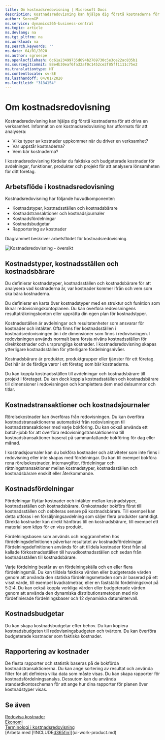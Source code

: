 ```yaml
---
title: Om kostnadsredovisning | Microsoft Docs
description: Kostnadsredovisning kan hjälpa dig förstå kostnaderna för att driva en verksamhet.
author: SorenGP
ms.service: dynamics365-business-central
ms.topic: article
ms.devlang: na
ms.tgt_pltfrm: na
ms.workload: na
ms.search.keywords: ''
ms.date: 04/01/2020
ms.author: sgroespe
ms.openlocfilehash: 6c61a23499735d694b2769730c5e3ce22ac835b1
ms.sourcegitcommit: 88e4b30eaf6fa32af0c1452ce2f85ff1111c75e2
ms.translationtype: HT
ms.contentlocale: sv-SE
ms.lasthandoff: 04/01/2020
ms.locfileid: "3184154"
---
```

# <a name="about-cost-accounting"></a>Om kostnadsredovisning
Kostnadsredovisning kan hjälpa dig förstå kostnaderna för att driva en verksamhet. Information om kostnadsredovisning har utformats för att analysera:  

-   Vilka typer av kostnader uppkommer när du driver en verksamhet?  
-   Var uppstår kostnaderna?  
-   Vem bär kostnaderna?  

I kostnadsredovisning fördelar du faktiska och budgeterade kostnader för avdelningar, funktioner, produkter och projekt för att analysera lönsamheten för ditt företag.  

## <a name="workflow-in-cost-accounting"></a>Arbetsflöde i kostnadsredovisning  
Kostnadsredovisning har följande huvudkomponenter:  

-   Kostnadstyper, kostnadsställen och kostnadsbärare  
-   Kostnadstransaktioner och kostnadsjournaler  
-   Kostnadsfördelningar  
-   Kostnadsbudgetar
-   Rapportering av kostnader  

Diagrammet beskriver arbetsflödet för kostnadsredovisning.  

![Kostnadsredovisning - översikt](media/costaccountingoverview.png "CostAccountingOverview")  

## <a name="cost-types-cost-centers-and-cost-objects"></a>Kostnadstyper, kostnadsställen och kostnadsbärare  
Du definierar kostnadstyper, kostnadsställen och kostnadsbärare för att analysera vad kostnaderna är, var kostnader kommer ifrån och vem som ska bära kostnaderna.  

Du definierar en karta över kostnadstyper med en struktur och funktion som liknar redovisningskontoplanen. Du kan överföra redovisningens resultaträkningskonton eller upprätta din egen plan för kostnadstyper.  

Kostnadsställen är avdelningar och resultatenheter som ansvarar för kostnader och intäkter. Ofta finns fler kostnadsställen i kostnadsredovisningen än i de dimensioner som finns i redovisningen. I redovisningen används normalt bara första nivåns kostnadsställen för direktkostnader och ursprungliga kostnader. I kostnadsredovisning skapas ytterligare kostnadsställen för ytterligare fördelningsnivåer.  

Kostnadsbärare är produkter, produktgrupper eller tjänster för ett företag. Det här är de färdiga varor i ett företag som bär kostnaderna.  

Du kan koppla kostnadsställen till avdelningar och kostnadsbärare till projekt i företaget. Du kan dock koppla kostnadsställen och kostnadsbärare till dimensioner i redovisningen och komplettera dem med delsummor och titlar.  

## <a name="cost-entries-and-cost-journals"></a>Kostnadstransaktioner och kostnadsjournaler  
Rörelsekostnader kan överföras från redovisningen. Du kan överföra kostnadstransaktionerna automatiskt från redovisningen till kostnadstransaktioner med varje bokföring. Du kan också använda ett batch-jobb för att överföra redovisningstransaktionerna till kostnadstransaktioner baserat på sammanfattande bokföring för dag eller månad.  

I kostnadsjournaler kan du bokföra kostnader och aktiviteter som inte finns i redovisning eller inte skapas med fördelningar. Du kan till exempel bokföra rena rörelsekostnader, internavgifter, fördelningar och rättningstransaktioner mellan kostnadstyper, kostnadsställen och kostnadsbärare enskilt eller återkommande.  

## <a name="cost-allocations"></a>Kostnadsfördelningar  
Fördelningar flyttar kostnader och intäkter mellan kostnadstyper, kostnadsställen och kostnadsbärare. Omkostnader bokförs först till kostnadsställen och debiteras senare på kostnadsbärare. Till exempel kan detta utföras i en försäljningsavdelning som säljer flera produkter samtidigt. Direkta kostnader kan direkt hänföras till en kostnadsbärare, till exempel ett material som köps för en viss produkt.  

Fördelningsbasen som används och noggrannheten hos fördelningsdefinitionen påverkar resultatet av kostnadsfördelningar. Fördelningsdefinitionen används för att tilldela kostnader först från så kallade förkostnadsställen till huvudkostnadsställen och sedan från kostnadsställen till kostnadsbärare.  

Varje fördelning består av en fördelningskälla och en eller flera fördelningsmål. Du kan tilldela faktiska värden eller budgeterade värden genom att använda den statiska fördelningsmetoden som är baserad på ett visst värde, till exempel kvadratmetrar, eller en fastställd fördelningskvot på 5:2:4. Du kan också koppla verkliga värden eller budgeterade värden genom att använda den dynamiska distributionsmetoden med nio fördefinierade fördelningsbaser och 12 dynamiska datumintervall.  

## <a name="cost-budgets"></a>Kostnadsbudgetar  
Du kan skapa kostnadsbudgetar efter behov. Du kan kopiera kostnadsbudgeten till redovisningsbudgeten och tvärtom. Du kan överföra budgeterade kostnader som faktiska kostnader.  

## <a name="cost-reporting"></a>Rapportering av kostnader  
De flesta rapporter och statistik baseras på de bokförda kostnadstransaktionerna. Du kan ange sortering av resultat och använda filter för att definiera vilka data som måste visas. Du kan skapa rapporter för kostnadsfördelningsanalys. Dessutom kan du använda standardkontoscheman för att ange hur dina rapporter för planen över kostnadstyper visas.  

## <a name="see-also"></a>Se även  
 [Redovisa kostnader](finance-manage-cost-accounting.md)  
 [Ekonomi](finance.md)   
 [Terminologi i kostnadsredovisning](finance-terminology-in-cost-accounting.md)  
 [Arbeta med [!INCLUDE[d365fin](includes/d365fin_md.md)]](ui-work-product.md)
